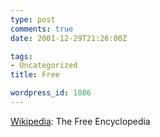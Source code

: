 ```yaml
---
type: post
comments: true
date: 2001-12-29T21:26:00Z

tags:
- Uncategorized
title: Free

wordpress_id: 1086
---
```


[Wikipedia](http://www.wikipedia.com): The Free Encyclopedia

